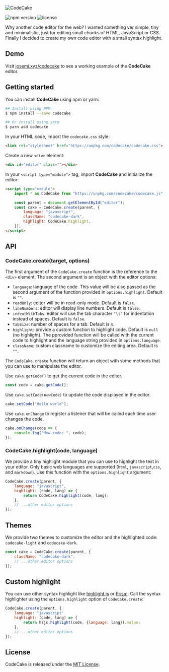 ![CodeCake](./header.png)


![npm version](https://badgen.net/npm/v/codecake?labelColor=1d2734&color=21bf81)
![license](https://badgen.net/github/license/jmjuanes/codecake?labelColor=1d2734&color=21bf81)

Why another code editor for the web? I wanted something ver simple, tiny and minimalistic, just for editing small chunks of HTML, JavaScript or CSS. Finally I decided to create my own code editor with a small syntax highlight.

## Demo

Visit [josemi.xyz/codecake](https://www.josemi.xyz/codecake) to see a working example of the **CodeCake** editor.

## Getting started

You can install **CodeCake** using npm or yarn:

```bash
## Install using NPM
$ npm install --save codecake

## Or install using yarn
$ yarn add codecake
```

In your HTML code, import the `codecake.css` style:

```html
<link rel="stylesheet" href="https://unpkg.com/codecake/codecake.css">
```

Create a new `<div>` element:

```html
<div id="editor" class=""></div>
```

In your `<script type="module">` tag, import **CodeCake** and initialize the editor:

```html
<script type="module">
    import * as CodeCake from "https://unpkg.com/codecake/codecake.js";

    const parent = document.getElementById("editor");
    const cake = CodeCake.create(parent, {
        language: "javascript",
        className: "codecake-dark",
        highlight: CodeCake.highlight,
    });
</script>
```

## API

### CodeCake.create(target, options)

The first argument of the `CodeCake.create` function is the reference to the `<div>` element. The second argument is an object with the editor options:

- `language`: language of the code. This value will be also passed as the second argument of the function provided in `options.highlight`. Default is `""`.
- `readOnly`: editor will be in read-only mode. Default is `false`.
- `lineNumbers`: editor will display line numbers. Default is `false`.
- `indentWithTabs`: editor will use the tab character `"\t"` for indentation instead of spaces. Default is `false`.
- `tabSize`: number of spaces for a tab. Default is `4`.
- `highlight`: provide a custom function to highlight code. Default is `null` (no highlight). The pprovided function will be called with the current code to highlight and the language string provided in `options.language`.
- `className`: custom classname to customize the editing area. Default is `""`.

The `CodeCake.create` function will return an object with some methods that you can use to manipulate the editor.

Use `cake.getCode()` to get the current code in the editor.

```javascript
const code = cake.getCode();
```

Use `cake.setCode(newCode)` to update the code displayed in the editor.

```javascript
cake.setCode("Hello world");
```

Use `cake.onChange` to register a listener that will be called each time user changes the code.

```javascript
cake.onChange(code => {
    console.log("New code: ", code);
});
```

### CodeCake.highlight(code, language)

We provide a tiny highlight module that you can use to highlight the text in your editor. Only basic web languages are supported (`html`, `javascript`,`css`, and `markdown`). Use this function with the `options.highlight` argument:

```javascript
CodeCake.create(parent, {
    language: "javascript",
    highlight: (code, lang) => {
        return CodeCake.highlight(code, lang);
    },
    // ...other editor options
});
```

## Themes

We provide two themes to customize the editor and the highlighted code: `codecake-light` and `codecake-dark`.

```js
const cake = CodeCake.create(parent, {
    className: "codecake-dark",
    // ...other editor options
});
```

## Custom highlight

You can use other syntax highlight like [highlight.js](https://highlightjs.org/) or [Prism](https://prismjs.com/). Call the syntax highlighter using the `options.highlight` option of `CodeCake.create`:

```js
CodeCake.create(parent, {
    language: "javascript"
    highlight: (code, lang) => {
        return hljs.highlight(code, {language: lang}).value;
    },
    // ...other editor options
});
```

## License

CodeCake is released under the [MIT License](./LICENSE).
